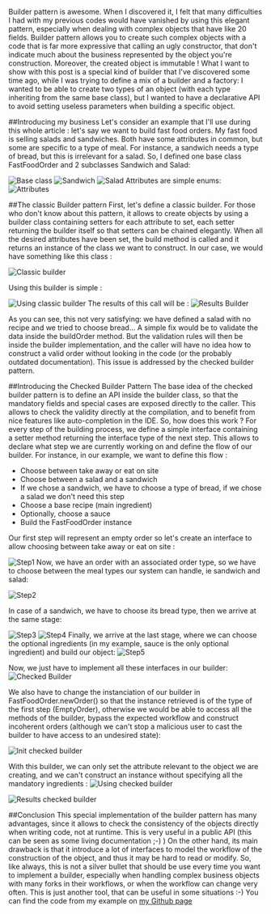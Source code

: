 Builder pattern is awesome. When I discovered it, I felt that many difficulties I had with my previous codes would have vanished by using this elegant pattern, especially when dealing with complex objects that have like 20 fields. Builder pattern allows you to create such complex objects with a code that is far more expressive that calling an ugly constructor, that don't indicate much about the business represented by the object you're construction. Moreover, the created object is immutable !
What I want to show with this post is a special kind of builder that I've discovered some time ago, while I was trying to define a mix of a builder and a factory: I wanted to be able to create two types of an object (with each type inheriting from the same base class), but I wanted to have a declarative API to avoid setting useless parameters when building a specific object.

##Introducing my business
Let's consider an example that I'll use during this whole article : let's say we want to build fast food orders. My fast food is selling salads and sandwiches. Both have some attributes in common, but some are specific to a type of meal. For instance, a sandwich needs a type of bread, but this is irrelevant for a salad. So, I defined one base class FastFoodOrder and 2 subclasses Sandwich and Salad:

![Base class](https://www.christopheschreiber.fr/blog/wp-content/uploads/2017/07/model-2.png)
![Sandwich](https://www.christopheschreiber.fr/blog/wp-content/uploads/2017/07/sandwich.png)
![Salad](https://www.christopheschreiber.fr/blog/wp-content/uploads/2017/07/salad.png)
Attributes are simple enums:
![Attributes](https://www.christopheschreiber.fr/blog/wp-content/uploads/2017/07/model2-1.png)

##The classic Builder pattern
First, let's define a classic builder. For those who don't know about this pattern, it allows to create objects by using a builder class containing setters for each attribute to set, each setter returning the builder itself so that setters can be chained elegantly. When all the desired attributes have been set, the build method is called and it returns an instance of the class we want to construct.
In our case, we would have something like this class :

![Classic builder](https://www.christopheschreiber.fr/blog/wp-content/uploads/2017/07/builder-3.png)

Using this builder is simple :

![Using classic builder](https://www.christopheschreiber.fr/blog/wp-content/uploads/2017/07/using-builder.png)
The results of this call will be :
![Results Builder](https://www.christopheschreiber.fr/blog/wp-content/uploads/2017/07/results-builder-1.png)

As you can see, this not very satisfying: we have defined a salad with no recipe and we tried to choose bread...
A simple fix would be to validate the data inside the buildOrder method. But the validation rules will then be inside the builder implementation, and the caller will have no idea how to construct a valid order without looking in the code (or the probably outdated documentation). This issue is addressed by the checked builder pattern.

##Introducing the Checked Builder Pattern
The base idea of the checked builder pattern is to define an API inside the builder class, so that the mandatory fields and special cases are exposed directly to the caller. This allows to check the validity directly at the compilation, and to benefit from nice features like auto-completion in the IDE.
So, how does this work ? For every step of the building process, we define a simple interface containing a setter method returning the interface type of the next step. This allows to declare what step we are currently working on and define the flow of our builder.
For instance, in our example, we want to define this flow :
 * Choose between take away or eat on site
 * Choose between a salad and a sandwich
 * If we chose a sandwich, we have to choose a type of bread, if we chose a salad we don't need this step
 * Choose a base recipe (main ingredient)
 * Optionally, choose a sauce
 * Build the FastFoodOrder instance

Our first step will represent an empty order so let's create an interface to allow choosing between take away or eat on site :

![Step1](https://www.christopheschreiber.fr/blog/wp-content/uploads/2017/07/step1.png)
Now, we have an order with an associated order type, so we have to choose between the meal types our system can handle, ie sandwich and salad:

![Step2](https://www.christopheschreiber.fr/blog/wp-content/uploads/2017/07/step2-1.png)

In case of a sandwich, we have to choose its bread type, then we arrive at the same stage:

![Step3](https://www.christopheschreiber.fr/blog/wp-content/uploads/2017/07/sandwich-order.png)
![Step4](https://www.christopheschreiber.fr/blog/wp-content/uploads/2017/07/choose-meal.png)
Finally, we arrive at the last stage, where we can choose the optional ingredients (in my example, sauce is the only optional ingredient) and build our object:
![Step5](https://www.christopheschreiber.fr/blog/wp-content/uploads/2017/07/finalizer.png)

Now, we just have to implement all these interfaces in our builder:
![Checked Builder](https://www.christopheschreiber.fr/blog/wp-content/uploads/2017/07/checked-builder.png)

We also have to change the instanciation of our builder in FastFoodOrder.newOrder() so that the instance retrieved is of the type of the first step (EmptyOrder), otherwise we would be able to access all the methods of the builder, bypass the expected workflow and construct incoherent orders (although we can't stop a malicious user to cast the builder to have access to an undesired state):

![Init checked builder](https://www.christopheschreiber.fr/blog/wp-content/uploads/2017/07/checked_builder_init-1.png)

With this builder, we can only set the attribute relevant to the object we are creating, and we can't construct an instance without specifying all the mandatory ingredients :
![Using checked builder](https://www.christopheschreiber.fr/blog/wp-content/uploads/2017/07/using-checked-builder.png)

![Results checked builder](https://www.christopheschreiber.fr/blog/wp-content/uploads/2017/07/results-checked-builder.png)

##Conclusion
This special implementation of the builder pattern has many advantages, since it allows to check the consistency of the objects directly when writing code, not at runtime. This is very useful in a public API (this can be seen as some living documentation ;-) )
On the other hand, its main drawback is that it introduce a lot of interfaces to model the workflow of the construction of the object, and thus it may be hard to read or modify. So, like always, this is not a silver bullet that should be use every time you want to implement a builder, especially when handling complex business objects with many forks in their workflows, or when the workflow can change very often.
This is just another tool, that can be useful in some situations :-)
You can find the code from my example on [my Github page](https://github.com/ChristopheSchreiber/CheckedBuilderDemo)